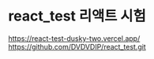 # react_test 리액트 시험
https://react-test-dusky-two.vercel.app/
https://github.com/DVDVDIP/react_test.git
